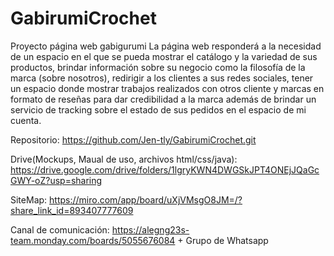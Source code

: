 # GabirumiCrochet
Proyecto página web gabigurumi
La página web responderá a la necesidad de un espacio en el que se pueda mostrar el catálogo y la variedad de sus productos, brindar información sobre su negocio como la filosofía de la marca (sobre nosotros), redirigir a los clientes a sus redes sociales, tener un espacio donde mostrar trabajos realizados con otros cliente y marcas en formato de reseñas para dar credibilidad a la marca además de brindar un servicio de tracking sobre el estado de sus pedidos en el espacio de mi cuenta.

Repositorio:  https://github.com/Jen-tly/GabirumiCrochet.git

Drive(Mockups, Maual de uso, archivos html/css/java): https://drive.google.com/drive/folders/1lgryKWN4DWGSkJPT4ONEjJQaGcGWY-oZ?usp=sharing

SiteMap: https://miro.com/app/board/uXjVMsgO8JM=/?share_link_id=893407777609

Canal de comunicación: https://alegng23s-team.monday.com/boards/5055676084 + Grupo de Whatsapp
